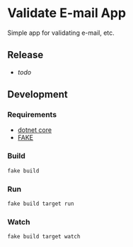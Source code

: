 Validate E-mail App
===================

Simple app for validating e-mail, etc.

## Release
- _todo_

## Development
### Requirements
- [dotnet core](https://dotnet.microsoft.com/learn/dotnet/hello-world-tutorial)
- [FAKE](https://fake.build/fake-gettingstarted.html)

### Build
```bash
fake build
```

### Run
```bash
fake build target run
```

### Watch
```bash
fake build target watch
```
